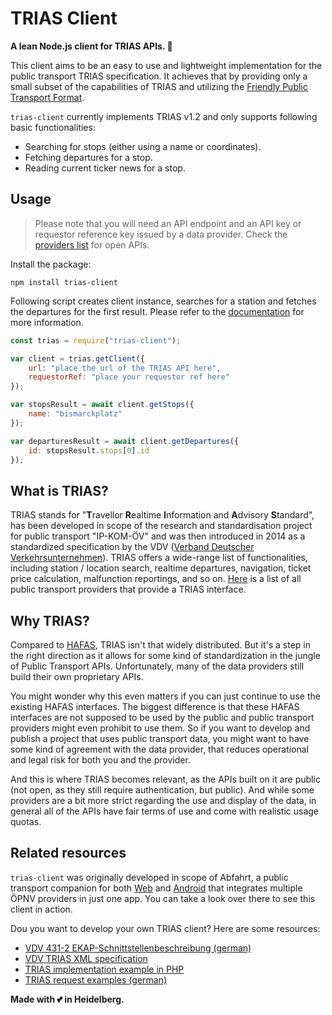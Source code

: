 # TRIAS Client

**A lean Node.js client for TRIAS APIs. 🚀**

This client aims to be an easy to use and lightweight implementation for the public transport TRIAS specification. It achieves that by providing only a small subset of the capabilities of TRIAS and utilizing the [Friendly Public Transport Format](https://github.com/public-transport/friendly-public-transport-format).

`trias-client` currently implements TRIAS v1.2 and only supports following basic functionalities:
- Searching for stops (either using a name or coordinates).
- Fetching departures for a stop.
- Reading current ticker news for a stop.

## Usage

> Please note that you will need an API endpoint and an API key or requestor reference key issued by a data provider. Check the [providers list](https://github.com/andaryjo/trias-client/blob/main/docs/PROVIDERS.md) for open APIs.

Install the package:

```
npm install trias-client
```

Following script creates client instance, searches for a station and fetches the departures for the first result. Please refer to the [documentation](https://github.com/andaryjo/trias-client/blob/main/docs/README.md) for more information.

```javascript
const trias = require("trias-client");

var client = trias.getClient({
    url: "place the url of the TRIAS API here",
    requestorRef: "place your requestor ref here"
});

var stopsResult = await client.getStops({
    name: "bismarckplatz"
});

var departuresResult = await client.getDepartures({
    id: stopsResult.stops[0].id
});
```

## What is TRIAS?

TRIAS stands for "**T**ravellor **R**ealtime **I**nformation and **A**dvisory **S**tandard", has been developed in scope of the research and standardisation project for public transport "IP-KOM-ÖV" and was then introduced in 2014 as a standardized specification by the VDV ([Verband Deutscher Verkehrsunternehmen](https://de.wikipedia.org/wiki/Verband_Deutscher_Verkehrsunternehmen)). TRIAS offers a wide-range list of functionalities, including station / location search, realtime departures, navigation, ticket price calculation, malfunction reportings, and so on. [Here](https://github.com/andaryjo/trias-client/blob/main/docs/PROVIDERS.md) is a list of all public transport providers that provide a TRIAS interface.

## Why TRIAS?

Compared to [HAFAS](https://github.com/public-transport/hafas-client), TRIAS isn't that widely distributed. But it's a step in the right direction as it allows for some kind of standardization in the jungle of Public Transport APIs. Unfortunately, many of the data providers still build their own proprietary APIs.

You might wonder why this even matters if you can just continue to use the existing HAFAS interfaces. The biggest difference is that these HAFAS interfaces are not supposed to be used by the public and public transport providers might even prohibit to use them. So if you want to develop and publish a project that uses public transport data, you might want to have some kind of agreement with the data provider, that reduces operational and legal risk for both you and the provider.

And this is where TRIAS becomes relevant, as the APIs built on it are public (not open, as they still require authentication, but public). And while some providers are a bit more strict regarding the use and display of the data, in general all of the APIs have fair terms of use and come with realistic usage quotas.

## Related resources

`trias-client` was originally developed in scope of Abfahrt, a public transport companion for both [Web](https://abfahrt.io) and [Android](https://play.google.com/store/apps/details?id=de.andary.abfahrt) that integrates multiple ÖPNV providers in just one app. You can take a look over there to see this client in action.

Dou you want to develop your own TRIAS client? Here are some resources:
- [VDV 431-2 EKAP-Schnittstellenbeschreibung (german)](https://www.vdv.de/ip-kom-oev.aspx)
- [VDV TRIAS XML specification](https://github.com/VDVde/TRIAS)
- [TRIAS implementation example in PHP](https://www.vrn.de/opendata/node/118)
- [TRIAS request examples (german)](https://www.verbundlinie.at/fahrplan/rund-um-den-fahrplan/link-zum-fahrplan)

**Made with :two_hearts: in Heidelberg.**
